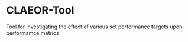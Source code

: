 # CLAEOR-Tool
Tool for investigating the effect of various set performance targets upon performamce metrics
